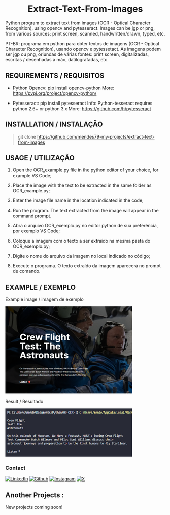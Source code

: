 <h1 align="center"> Extract-Text-From-Images </h1>

Python program to extract text from images (OCR - Optical Character Recognition), using opencv and pytesseract.
Images can be jgp or png, from various sources: print screen, scanned, handwritten/drawn, typed, etc.

PT-BR: programa em python para obter textos de imagens (OCR - Optical Character Recognition), usando opencv e pytessetact.
As imagens podem ser jgp ou png, oriundas de várias fontes: print screen, digitalizadas, escritas / desenhadas à mão, datilografadas, etc.

## REQUIREMENTS / REQUISITOS

- Python Opencv: pip install opencv-python
  More: <https://pypi.org/project/opencv-python/>

- Pytesseract: pip install pytesseract
  Info: Python-tesseract requires python 2.6+ or python 3.x
  More: <https://github.com/h/pytesseract>

## INSTALLATION / INSTALAÇÃO

> git clone https://github.com/mendes79-my-projects/extract-text-from-images

## USAGE / UTILIZAÇÃO

1. Open the OCR_example.py file in the python editor of your choice, for example VS Code;
2. Place the image with the text to be extracted in the same folder as OCR_example.py;
3. Enter the image file name in the location indicated in the code;
4. Run the program. The text extracted from the image will appear in the command prompt.

5. Abra o arquivo OCR_exemplo.py no editor python de sua preferência, por exemplo VS Code;
6. Coloque a imagem com o texto a ser extraído na mesma pasta do OCR_exemplo.py;
7. Digite o nome do arquivo da imagem no local indicado no código;
8. Execute o programa. O texto extraído da imagem aparecerá no prompt de comando.

## EXAMPLE / EXEMPLO

Example image / imagem de exemplo

<p float="left">
 <img src="/Images/example03.png" width="400" />
</p>

Result / Resultado

<p float="left">
 <img src="/Images/Result03 - nasa.png" width="400" />
</p>

### Contact

[<img target="_blank" src="https://img.icons8.com/?size=80&id=67673&format=png" title="LinkedIn">](https://www.linkedin.com/in/lu%C3%ADs-mendes-de-oliveira-3bba2640/) [<img target="_blank" src="https://img.icons8.com/?size=80&id=BfmLaUCOh7CM&format=png" title="Github">](https://github.com/mendes79?tab=repositories) [<img target="_blank" src="https://img.icons8.com/?size=80&id=67668&format=png" title="Instagram">](https://www.instagram.com/mendes79bh/) [<img target="_blank" src="https://img.icons8.com/?size=65&id=6Fsj3rv2DCmG&format=png" title="X">](https://twitter.com/luismendes79)

## Another Projects :

New projects coming soon!
